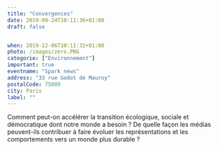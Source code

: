 ```yaml
---
title: "Convergences"
date: 2019-09-24T10:11:36+01:00
draft: false


when: 2019-12-06T10:11:32+01:00
photo: /images/zero.PNG
categorie: ["Environnement"]
important: true
eventname: "Spark news"
address: "33 rue Godot de Mauroy"
postalCode: 75009
city: Paris
label: ""
---
```


Comment peut-on accélérer la transition écologique, sociale et démocratique dont notre monde a besoin ? De quelle façon les médias peuvent-ils contribuer à faire évoluer les représentations et les comportements vers un monde plus durable ?